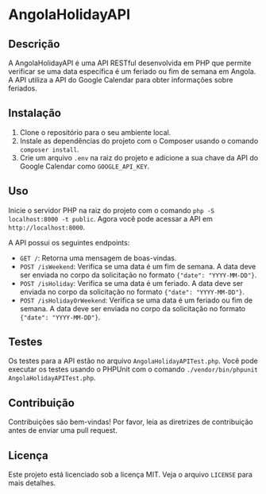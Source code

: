 # AngolaHolidayAPI

## Descrição

A AngolaHolidayAPI é uma API RESTful desenvolvida em PHP que permite verificar se uma data específica é um feriado ou fim de semana em Angola. A API utiliza a API do Google Calendar para obter informações sobre feriados.

## Instalação

1. Clone o repositório para o seu ambiente local.
2. Instale as dependências do projeto com o Composer usando o comando `composer install`.
3. Crie um arquivo `.env` na raiz do projeto e adicione a sua chave da API do Google Calendar como `GOOGLE_API_KEY`.

## Uso

Inicie o servidor PHP na raiz do projeto com o comando `php -S localhost:8000 -t public`. Agora você pode acessar a API em `http://localhost:8000`.

A API possui os seguintes endpoints:

- `GET /`: Retorna uma mensagem de boas-vindas.
- `POST /isWeekend`: Verifica se uma data é um fim de semana. A data deve ser enviada no corpo da solicitação no formato `{"date": "YYYY-MM-DD"}`.
- `POST /isHoliday`: Verifica se uma data é um feriado. A data deve ser enviada no corpo da solicitação no formato `{"date": "YYYY-MM-DD"}`.
- `POST /isHolidayOrWeekend`: Verifica se uma data é um feriado ou fim de semana. A data deve ser enviada no corpo da solicitação no formato `{"date": "YYYY-MM-DD"}`.

## Testes

Os testes para a API estão no arquivo `AngolaHolidayAPITest.php`. Você pode executar os testes usando o PHPUnit com o comando `./vendor/bin/phpunit AngolaHolidayAPITest.php`.

## Contribuição

Contribuições são bem-vindas! Por favor, leia as diretrizes de contribuição antes de enviar uma pull request.

## Licença

Este projeto está licenciado sob a licença MIT. Veja o arquivo `LICENSE` para mais detalhes.
